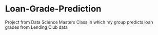 # Loan-Grade-Prediction
Project from Data Science Masters Class in which my group predicts loan grades from Lending Club data
